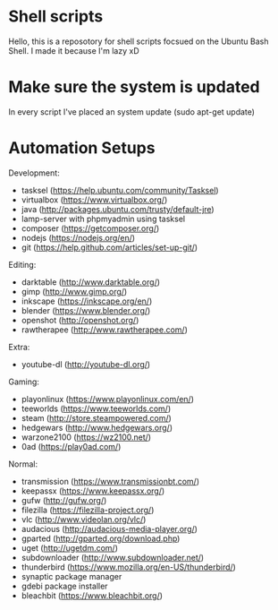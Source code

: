 # Shell scripts

Hello, this is a reposotory for shell scripts focsued on the Ubuntu Bash Shell. I made it because I'm lazy xD

# Make sure the system is updated
In every script I've placed an system update
(sudo apt-get update)

# Automation Setups
Development:
- tasksel (https://help.ubuntu.com/community/Tasksel)
- virtualbox (https://www.virtualbox.org/)
- java (http://packages.ubuntu.com/trusty/default-jre)
- lamp-server with phpmyadmin using tasksel
- composer (https://getcomposer.org/)
- nodejs (https://nodejs.org/en/)
- git (https://help.github.com/articles/set-up-git/)

Editing:
- darktable (http://www.darktable.org/)
- gimp (http://www.gimp.org/)
- inkscape (https://inkscape.org/en/)
- blender (https://www.blender.org/)
- openshot (http://openshot.org/)
- rawtherapee (http://www.rawtherapee.com/)

Extra:
- youtube-dl (http://youtube-dl.org/)

Gaming:
- playonlinux (https://www.playonlinux.com/en/)
- teeworlds (https://www.teeworlds.com/)
- steam (http://store.steampowered.com/)
- hedgewars (http://www.hedgewars.org/)
- warzone2100 (https://wz2100.net/)
- 0ad (https://play0ad.com/)

Normal:
- transmission (https://www.transmissionbt.com/)
- keepassx (https://www.keepassx.org/)
- gufw (http://gufw.org/)
- filezilla (https://filezilla-project.org/)
- vlc (http://www.videolan.org/vlc/)
- audacious (http://audacious-media-player.org/)
- gparted (http://gparted.org/download.php)
- uget (http://ugetdm.com/)
- subdownloader (http://www.subdownloader.net/)
- thunderbird (https://www.mozilla.org/en-US/thunderbird/)
- synaptic package manager
- gdebi package installer
- bleachbit (https://www.bleachbit.org/)
